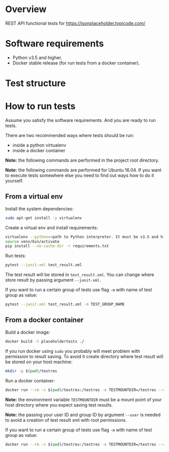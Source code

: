 Overview
========

REST API functional tests for https://jsonplaceholder.typicode.com/

Software requirements
=====================

- Python v3.5 and higher.
- Docker stable release (for run tests from a docker container).

Test structure
==============

How to run tests
================

Assume you satisfy the software requirements. And you are ready to run tests.  

There are two recommended ways where tests should be run:
- inside a python virtualenv
- inside a docker container

**Note:** the following commands are performed in the project root directory. 

**Note:** the following commands are performed for Ubuntu 16.04. If you want to execute tests somewhere else you need to find out ways how to do it yourself.

From a virtual env
------------------

Install the system dependencies:

```bash
sudo apt-get install -y virtualenv
```

Create a virtual env and install requirements:

```bash
virtualenv --python=<path to Python interpreter. It must be v3.5 and higher> venv
source venv/bin/activate
pip install --no-cache-dir -r requirements.txt
```

Run tests:

```bash
pytest --junit-xml test_result.xml
```

The test result will be stored in `test_result.xml`. You can change where store result by passing argument `--junit-xml`.

If you want to run a certain group of tests use flag `-m` with name of test group as value:

```bash
pytest --junit-xml test_result.xml -m TEST_GROUP_NAME
```


From a docker container
-----------------------

Build a docker image:

```bash
docker build -t placeholdertests ./
```

If you run docker using `sudo` you probably will meet problem with permission to result saving. To avoid it create directory where test result will be stored on your host machine:

```bash
mkdir -p $(pwd)/testres
```

Run a docker container:

```bash
docker run --rm -v $(pwd)/testres:/testres -e TESTMOUNTDIR=/testres --user $(id -u $(whoami)):$(id -g $(whoami)) placeholdertests

```

**Note:** the environment variable `TESTMOUNTDIR` must be a mount point of your host directory where you expect saving test results.

**Note:** the passing your user ID and group ID by argument `--user` is needed to avoid a creation of test result xml with root permissions.

If you want to run a certain group of tests use flag `-m` with name of test group as value:

```bash
docker run --rm -v $(pwd)/testres:/testres -e TESTMOUNTDIR=/testres --user $(id -u $(whoami)):$(id -g $(whoami)) placeholdertests -m TEST_GROUP_NAME

```
